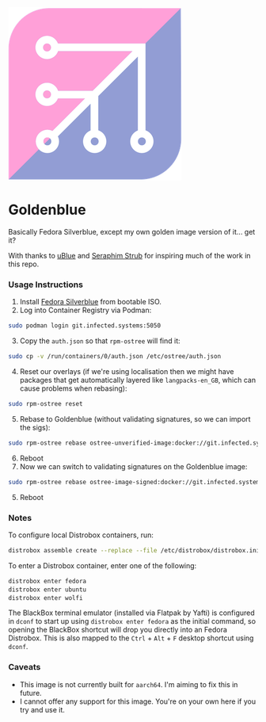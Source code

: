 ![Goldenblue Logo](logo.png)

# Goldenblue

Basically Fedora Silverblue, except my own golden image version of it... get it?

With thanks to [uBlue](https://ublue.it/) and [Seraphim Strub](https://dev.rievo.net/sst/uphy) for inspiring much of the work in this repo.

### Usage Instructions

1. Install [Fedora Silverblue](https://fedoraproject.org/silverblue/) from bootable ISO.
2. Log into Container Registry via Podman:
```sh
sudo podman login git.infected.systems:5050
```
3. Copy the `auth.json` so that `rpm-ostree` will find it:
```sh
sudo cp -v /run/containers/0/auth.json /etc/ostree/auth.json
```
4. Reset our overlays (if we're using localisation then we might have packages that get automatically layered like `langpacks-en_GB`, which can cause problems when rebasing):
```sh
sudo rpm-ostree reset
```
5. Rebase to Goldenblue (without validating signatures, so we can import the sigs):
```sh
sudo rpm-ostree rebase ostree-unverified-image:docker://git.infected.systems:5050/infectedsystems/goldenblue:39
```
6. Reboot
7. Now we can switch to validating signatures on the Goldenblue image:
```sh
sudo rpm-ostree rebase ostree-image-signed:docker://git.infected.systems:5050/infectedsystems/goldenblue:39
```
5. Reboot

### Notes
To configure local Distrobox containers, run:
```sh
distrobox assemble create --replace --file /etc/distrobox/distrobox.ini
```

To enter a Distrobox container, enter one of the following:
```sh
distrobox enter fedora
distrobox enter ubuntu
distrobox enter wolfi
```

The BlackBox terminal emulator (installed via Flatpak by Yafti) is configured in `dconf` to start up using `distrobox enter fedora` as the initial command, so opening the BlackBox shortcut will drop you directly into an Fedora Distrobox. This is also mapped to the `Ctrl` + `Alt` + `F` desktop shortcut using `dconf`.

### Caveats
* This image is not currently built for `aarch64`. I'm aiming to fix this in future.
* I cannot offer any support for this image. You're on your own here if you try and use it.
